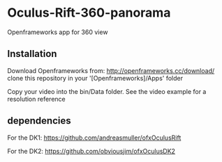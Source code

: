 # Oculus-Rift-360-panorama
Openframeworks app for 360 view 

## Installation

Download Openframeworks from: http://openframeworks.cc/download/
clone this repository in your '[Openframeworks]/Apps' folder

Copy your video into the bin/Data folder. See the video example for a resolution reference

## dependencies

For the DK1:
https://github.com/andreasmuller/ofxOculusRift

For the DK2:
https://github.com/obviousjim/ofxOculusDK2

